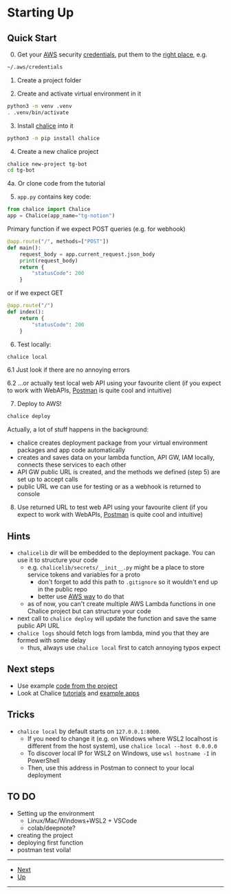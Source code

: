 # Starting Up

## Quick Start

0. Get your [AWS](https://aws.amazon.com/console/) security [credentials](https://console.aws.amazon.com/iam/home#/security_credentials),
 put them to the [right place](https://boto3.amazonaws.com/v1/documentation/api/latest/guide/credentials.html),
 e.g.

 ```bash
 ~/.aws/credentials
 ```

1. Create a project folder

2. Create and activate virtual environment in it

```bash
python3 -m venv .venv
. .venv/bin/activate
```

3. Install [chalice](https://aws.github.io/chalice/) into it

```bash
python3 -m pip install chalice
```

4. Create a new chalice project

```bash
chalice new-project tg-bot
cd tg-bot
```

4a. Or clone code from the tutorial

5. `app.py` contains key code:

```python
from chalice import Chalice
app = Chalice(app_name="tg-notion")
```

Primary function if we expect POST queries (e.g. for webhook)

```python
@app.route("/", methods=["POST"])
def main():
    request_body = app.current_request.json_body
    print(request_body)
    return {
        "statusCode": 200
    }
```
 or if we expect GET

```python
@app.route("/")
def index():
    return {
        "statusCode": 200
    }
```

6. Test locally:

```bash
chalice local
```
6.1 Just look if there are no annoying errors

6.2 ...or actually test local web API using your favourite client (if you expect to work with WebAPIs, [Postman](https://www.postman.com/downloads/) is quite cool and intuitive)

7. Deploy to AWS!

```bash
chalice deploy
```

Actually, a lot of stuff happens in the background:

- chalice creates deployment package from your virtual environment packages and app code automatically
- creates and saves data on your lambda function, API GW, IAM locally, connects these services to each other
- API GW public URL is created, and the methods we defined (step 5) are set up to accept calls
- public URL we can use for testing or as a webhook is returned to console

8. Use returned URL to test web API using your favourite client (if you expect to work with WebAPIs, [Postman](https://www.postman.com/downloads/) is quite cool and intuitive)

## Hints

- `chalicelib` dir will be embedded to the deployment package. You can use it to structure your code
    - e.g. `chalicelib/secrets/__init__.py` might be a place to store service tokens and variables for a proto
        - don't forget to add this path to `.gitignore` so it wouldn't end up in the public repo
        - better use [AWS way](http://docs.aws.amazon.com/lambda/latest/dg/env_variables.html#env_encrypt) to do that
    - as of now, you can't create multiple AWS Lambda  functions in one Chalice project but can structure your code
- next call to `chalice deploy` will update the function and save the same public API URL
- `chalice logs` should fetch logs from lambda, mind you that they are formed with some delay
    - thus, always use `chalice local` first to catch annoying typos expect

## Next steps

- Use example [code from the project](../tg-bandits/app.py)
- Look at Chalice [tutorials](https://aws.github.io/chalice/tutorials/index.html) and [example apps](https://aws.github.io/chalice/samples/index.html)

## Tricks

- `chalice local` by default starts on `127.0.0.1:8000`. 
    - If you need to change it (e.g. on Windows where WSL2 localhost is different from the host system), use `chalice local --host 0.0.0.0`
    - To discover local IP for WSL2 on Windows, use `wsl hostname -I` in PowerShell
    - Then, use this address in Postman to connect to your local deployment


## TO DO
* Setting up the environment
    * Linux/Mac/Windows+WSL2 + VSCode
    * colab/deepnote?
* creating the project
* deploying first function
* postman test voila!

--- 

* [Next](040chatbot.md)
* [Up](../README.md)

---